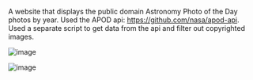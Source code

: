 A website that displays the public domain Astronomy Photo of the Day photos by year. Used the APOD api: https://github.com/nasa/apod-api. 
Used a separate script to get data from the api and filter out copyrighted images.

![image](https://user-images.githubusercontent.com/47224184/216452957-5e4c9681-adc5-4213-886a-e0735aaf8e5e.png)

![image](https://user-images.githubusercontent.com/47224184/216453086-263cce1d-1331-4267-92d6-a57c2fc97405.png)
